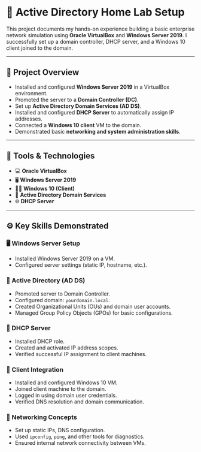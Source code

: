# 🧠 Active Directory Home Lab Setup

This project documents my hands-on experience building a basic enterprise network simulation using **Oracle VirtualBox** and **Windows Server 2019**. I successfully set up a domain controller, DHCP server, and a Windows 10 client joined to the domain.

---

## 🔧 Project Overview

- Installed and configured **Windows Server 2019** in a VirtualBox environment.
- Promoted the server to a **Domain Controller (DC)**.
- Set up **Active Directory Domain Services (AD DS)**.
- Installed and configured **DHCP Server** to automatically assign IP addresses.
- Connected a **Windows 10 client** VM to the domain.
- Demonstrated basic **networking and system administration skills**.

---

## 🧰 Tools & Technologies

- 💻 **Oracle VirtualBox**
- 🖥️ **Windows Server 2019**
- 🧑‍💻 **Windows 10 (Client)**
- 🧠 **Active Directory Domain Services**
- 🌐 **DHCP Server**

---

## ⚙️ Key Skills Demonstrated

### 🖥️ Windows Server Setup
- Installed Windows Server 2019 on a VM.
- Configured server settings (static IP, hostname, etc.).

### 🏢 Active Directory (AD DS)
- Promoted server to Domain Controller.
- Configured domain: `yourdomain.local`.
- Created Organizational Units (OUs) and domain user accounts.
- Managed Group Policy Objects (GPOs) for basic configurations.

### 📡 DHCP Server
- Installed DHCP role.
- Created and activated IP address scopes.
- Verified successful IP assignment to client machines.

### 🧩 Client Integration
- Installed and configured Windows 10 VM.
- Joined client machine to the domain.
- Logged in using domain user credentials.
- Verified DNS resolution and domain communication.

### 🧠 Networking Concepts
- Set up static IPs, DNS configuration.
- Used `ipconfig`, `ping`, and other tools for diagnostics.
- Ensured internal network connectivity between VMs.
